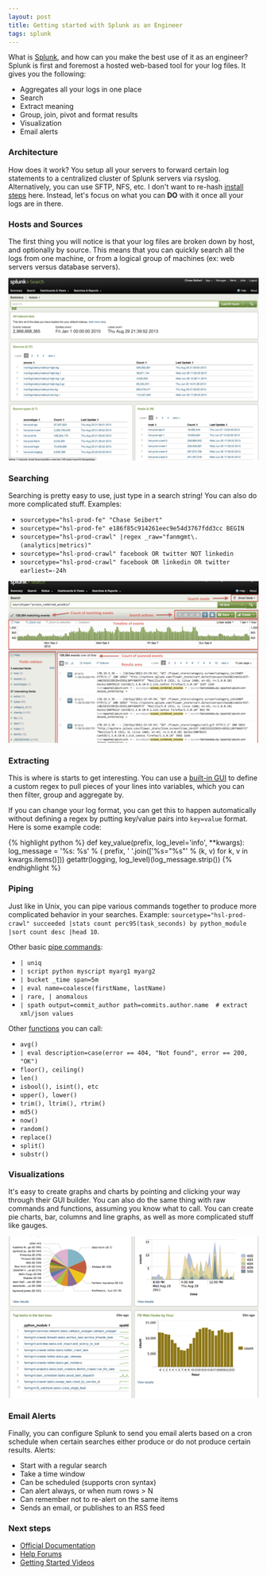 ```yaml
---
layout: post
title: Getting started with Splunk as an Engineer
tags: splunk
---
```


What is [Splunk](http://www.splunk.com/), and how can you make the best use of it as an engineer? Splunk is first and foremost a hosted web-based tool for your log files. It gives you the following:

- Aggregates all your logs in one place
- Search
- Extract meaning
- Group, join, pivot and format results
- Visualization
- Email alerts


### Architecture

How does it work? You setup all your servers to forward certain log statements to a centralized cluster of Splunk servers via rsyslog. Alternatively, you can use SFTP, NFS, etc. I don't want to re-hash [install steps](http://chase-seibert.github.io/blog/2010/12/31/splunkrsyslogapacheubuntu-quickstart.html) here. Instead, let's focus on what you can **DO** with it once all your logs are in there.


### Hosts and Sources

The first thing you will notice is that your log files are broken down by host, and optionally by source. This means that you can quickly search all the logs from one machine, or from a logical group of machines (ex: web servers versus database servers).

![splunk sources](/images/splunk2.png)


### Searching

Searching is pretty easy to use, just type in a search string! You can also do more complicated stuff. Examples:

- `sourcetype="hsl-prod-fe" "Chase Seibert"`
- `sourcetype="hsl-prod-fe" e186f85c914261eec9e54d3767fdd3cc BEGIN`
- `sourcetype="hsl-prod-crawl" |regex _raw="fanmgmt\.(analytics|metrics)"`
- `sourcetype="hsl-prod-crawl" facebook OR twitter NOT linkedin`
- `sourcetype="hsl-prod-crawl" facebook OR linkedin OR twitter earliest=-24h`

![splunk sources](/images/splunk3.png)


### Extracting

This is where is starts to get interesting. You can use a [built-in GUI](http://docs.splunk.com/Documentation/Splunk/5.0.4/Knowledge/Addfieldsatsearchtime) to define a custom regex to pull pieces of your lines into variables, which you can then filter, group and aggregate by.

If you can change your log format, you can get this to happen automatically without defining a regex by putting key/value pairs into `key=value` format. Here is some example code:

{% highlight python %}
def key_value(prefix, log_level='info', **kwargs):
    log_message = '%s: %s' % (
        prefix, ' '.join(['%s="%s"' % (k, v) for k, v in kwargs.items()]))
    getattr(logging, log_level)(log_message.strip())
{% endhighlight %}


### Piping

Just like in Unix, you can pipe various commands together to produce more complicated behavior in your searches.  Example: `sourcetype="hsl-prod-crawl" succeeded |stats count perc95(task_seconds) by python_module |sort count desc |head 10`.

Other basic [pipe commands](http://docs.splunk.com/Documentation/Splunk/5.0.4/SearchReference/SearchCheatsheet):

- `| uniq`
- `| script python myscript myarg1 myarg2`
- `| bucket _time span=5m`
- `| eval name=coalesce(firstName, lastName)`
- `| rare, | anomalous`
- `| spath output=commit_author path=commits.author.name  # extract xml/json values`

Other [functions](http://docs.splunk.com/Documentation/Splunk/5.0.4/SearchReference/SearchCheatsheet) you can call:

- `avg()`
- `| eval description=case(error == 404, "Not found", error == 200, "OK")`
- `floor(), ceiling()`
- `len()`
- `isbool(), isint(), etc`
- `upper(), lower()`
- `trim(), ltrim(), rtrim()`
- `md5()`
- `now()`
- `random()`
- `replace()`
- `split()`
- `substr()`


### Visualizations

It's easy to create graphs and charts by pointing and clicking your way through their GUI builder. You can also do the same thing with raw commands and functions, assuming you know what to call. You can create pie charts, bar, columns and line graphs, as well as more complicated stuff like gauges.

![splunk dashboard](/images/splunk1.png)


### Email Alerts

Finally, you can configure Splunk to send you email alerts based on a cron schedule when certain searches either produce or do not produce certain results. Alerts:

- Start with a regular search
- Take a time window
- Can be scheduled (supports cron syntax)
- Can alert always, or when num rows > N
- Can remember not to re-alert on the same items
- Sends an email, or publishes to an RSS feed


### Next steps

- [Official Documentation](http://docs.splunk.com/Documentation/Splunk)
- [Help Forums](http://answers.splunk.com/)
- [Getting Started Videos](http://www.splunk.com/view/education-videos)
